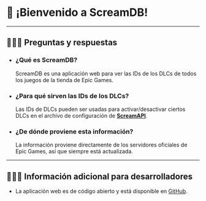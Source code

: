 # 🐨 ¡Bienvenido a ScreamDB!



___



## 🙋🏻‍♀️ Preguntas y respuestas 



* ### ¿Qué es ScreamDB?

  ScreamDB es una aplicación web para ver las IDs de los DLCs de todos los juegos de la tienda de Epic Games.

* ### ¿Para qué sirven las IDs de los DLCs?

  Las IDs de DLCs pueden ser usadas para activar/desactivar ciertos DLCs en el archivo de configuración de **[ScreamAPI]**.

* ### ¿De dónde proviene esta información?

  La información proviene directamente de los servidores oficiales de Epic Games, así que siempre está actualizada.
___

## 👩🏻‍💻 Información adicional para desarrolladores

* La aplicación web es de código abierto y está disponible en [GitHub].

[ScreamAPI]: https://cs.rin.ru/forum/viewtopic.php?f=29&t=106474

[GraphQL endpoint]: https://www.epicgames.com/graphql

[GitHub]: https://github.com/acidicoala/ScreamDB

